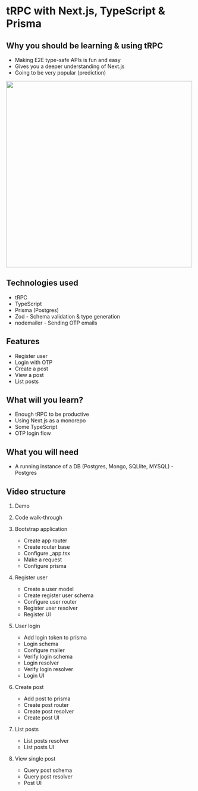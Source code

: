 # tRPC with Next.js, TypeScript & Prisma

## Why you should be learning & using tRPC
* Making E2E type-safe APIs is fun and easy
* Gives you a deeper understanding of Next.js 
* Going to be very popular (prediction)


<img src="./diagram.png" width="500px"/>

## Technologies used
* tRPC
* TypeScript
* Prisma (Postgres)
* Zod - Schema validation & type generation
* nodemailer - Sending OTP emails

## Features
* Register user
* Login with OTP
* Create a post
* View a post
* List posts

## What will you learn?
* Enough tRPC to be productive
* Using Next.js as a monorepo
* Some TypeScript
* OTP login flow

## What you will need
* A running instance of a DB (Postgres, Mongo, SQLlite, MYSQL) - Postgres

## Video structure
1. Demo
2. Code walk-through

3. Bootstrap application
    - Create app router
    - Create router base
    - Configure _app.tsx
    - Make a request
    - Configure prisma
4. Register user
    - Create a user model
    - Create register user schema
    - Configure user router
    - Register user resolver
    - Register UI
5. User login
    - Add login token to prisma
    - Login schema
    - Configure mailer
    - Verify login schema
    - Login resolver
    - Verify login resolver
    - Login UI
6. Create post
    - Add post to prisma
    - Create post router
    - Create post resolver
    - Create post UI
7. List posts
    - List posts resolver
    - List posts UI
8. View single post
    - Query post schema
    - Query post resolver
    - Post UI
